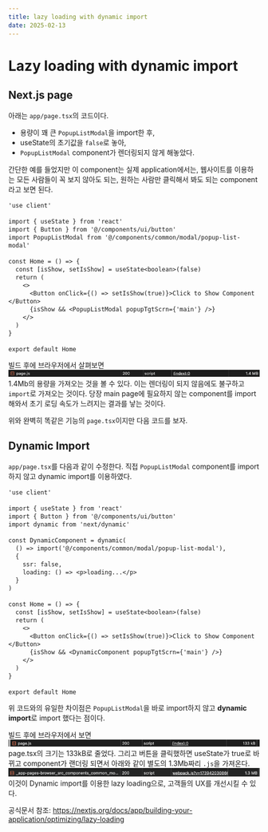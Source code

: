 ```yaml
---
title: lazy loading with dynamic import
date: 2025-02-13
---
```

# Lazy loading with dynamic import
## Next.js page
아래는 `app/page.tsx`의 코드이다.

- 용량이 꽤 큰 `PopupListModal`을 import한 후,
- useState의 초기값을 `false`로 놓아,
- `PopupListModal` component가 렌더링되지 않게 해놓았다.

간단한 예를 들었지만 이 component는 실제 application에서는,
웹사이트를 이용하는 모든 사람들이 꼭 보지 않아도 되는,
원하는 사람만 클릭해서 봐도 되는 component라고 보면 된다.

```tsx
'use client'

import { useState } from 'react'
import { Button } from '@/components/ui/button'
import PopupListModal from '@/components/common/modal/popup-list-modal'

const Home = () => {
  const [isShow, setIsShow] = useState<boolean>(false)
  return (
    <>
      <Button onClick={() => setIsShow(true)}>Click to Show Component </Button>
      {isShow && <PopupListModal popupTgtScrn={'main'} />}
    </>
  )
}

export default Home
```

빌드 후에 브라우저에서 살펴보면
![](./_images/Pasted%20image%2020250213152253.png)
1.4Mb의 용량을 가져오는 것을 볼 수 있다.
이는 렌더링이 되지 않음에도 불구하고 `import`로 가져오는 것이다.
당장 main page에 필요하지 않는 component를 import해와서 초기 로딩 속도가 느려지는 결과를 낳는 것이다.

위와 완벽히 똑같은 기능의 `page.tsx`이지만 다음 코드를 보자.

## Dynamic Import
`app/page.tsx`를 다음과 같이 수정한다.
직접 `PopupListModal` component를 import하지 않고 dynamic import를 이용하였다.

```tsx
'use client'

import { useState } from 'react'
import { Button } from '@/components/ui/button'
import dynamic from 'next/dynamic'

const DynamicComponent = dynamic(
  () => import('@/components/common/modal/popup-list-modal'),
  {
    ssr: false,
    loading: () => <p>loading...</p>
  }
)

const Home = () => {
  const [isShow, setIsShow] = useState<boolean>(false)
  return (
    <>
      <Button onClick={() => setIsShow(true)}>Click to Show Component </Button>
      {isShow && <DynamicComponent popupTgtScrn={'main'} />}
    </>
  )
}

export default Home
```

위 코드와의 유일한 차이점은 `PopupListModal`을 바로 import하지 않고 **dynamic import**로 import 했다는 점이다. 

빌드 후에 브라우저에서 보면
![](./_images/Pasted%20image%2020250213150443.png)
page.tsx의 크기는 133kB로 줄었다.
그리고 버튼을 클릭했하면 useState가 true로 바뀌고 component가 랜더링 되면서 아래와 같이 별도의 1.3Mb짜리 `.js`을 가져온다.
![](./_images/Pasted%20image%2020250213150544.png)
이것이 Dynamic import를 이용한 lazy loading으로, 고객들의 UX를 개선시킬 수 있다.

공식문서 참조: https://nextjs.org/docs/app/building-your-application/optimizing/lazy-loading